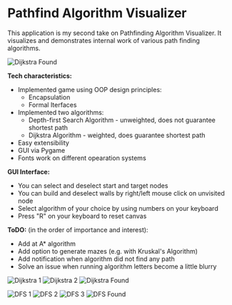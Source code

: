 # Pathfind Algorithm Visualizer
This application is my second take on Pathfinding Algorithm Visualizer. It visualizes and demonstrates internal work of various path finding algorithms.

![Dijkstra Found](https://user-images.githubusercontent.com/7826894/175387101-363a1058-b923-441c-8df1-d1d5a6b2d23f.png)



**Tech characteristics:**
* Implemented game using OOP design principles:
    * Encapsulation
    * Formal Iterfaces
* Implemented two algorithms:
    * Depth-first Search Algorithm - unweighted, does not guarantee shortest path
    * Dijkstra Algorithm - weighted, does guarantee shortest path
* Easy extensibility
* GUI via Pygame
* Fonts work on different opearation systems

**GUI Interface:**
- You can select and deselect start and target nodes
- You can build and deselect walls by right/left mouse click on unvisited node
- Select algorithm of your choice by using numbers on your keyboard
- Press "R" on your keyboard to reset canvas


**ToDO:** (in the order of importance and interest):
* Add at A* algorithm
* Add option to generate mazes (e.g. with Kruskal's Algorithm)
* Add notification when algorithm did not find any path
* Solve an issue when running algorithm letters become a little blurry


![Dijkstra 1](https://user-images.githubusercontent.com/7826894/175387207-e422efc5-bcea-4316-afd7-cf19e58c08c7.png)
![Dijkstra 2](https://user-images.githubusercontent.com/7826894/175387218-d26b184e-79a2-4784-a993-8d25686a662c.png)
![Dijkstra Found](https://user-images.githubusercontent.com/7826894/175387226-9b59ea50-6b77-4392-a1b4-692671187de6.png)

![DFS 1](https://user-images.githubusercontent.com/7826894/175387242-f2d434b4-fc74-4875-b682-cc038bb1d452.png)
![DFS 2](https://user-images.githubusercontent.com/7826894/175387257-ea3d454e-7013-4868-9bdb-b943faaea141.png)
![DFS 3](https://user-images.githubusercontent.com/7826894/175387262-8233124b-904f-4c82-be3d-30c7c6c6e43f.png)
![DFS Found](https://user-images.githubusercontent.com/7826894/175387269-3ea6ebb5-ddc2-4b9d-8b57-1fc893f92c10.png)




